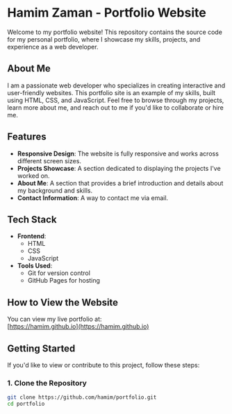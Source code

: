 # Hamim Zaman - Portfolio Website

Welcome to my portfolio website! This repository contains the source code for my personal portfolio, where I showcase my skills, projects, and experience as a web developer.

## About Me

I am a passionate web developer who specializes in creating interactive and user-friendly websites. This portfolio site is an example of my skills, built using HTML, CSS, and JavaScript. Feel free to browse through my projects, learn more about me, and reach out to me if you'd like to collaborate or hire me.

## Features

- **Responsive Design**: The website is fully responsive and works across different screen sizes.
- **Projects Showcase**: A section dedicated to displaying the projects I've worked on.
- **About Me**: A section that provides a brief introduction and details about my background and skills.
- **Contact Information**: A way to contact me via email.

## Tech Stack

- **Frontend**:
  - HTML
  - CSS
  - JavaScript
- **Tools Used**:
  - Git for version control
  - GitHub Pages for hosting

## How to View the Website

You can view my live portfolio at:  
[https://hamim.github.io](https://hamim.github.io)

## Getting Started

If you'd like to view or contribute to this project, follow these steps:

### 1. Clone the Repository

```bash
git clone https://github.com/hamim/portfolio.git
cd portfolio
